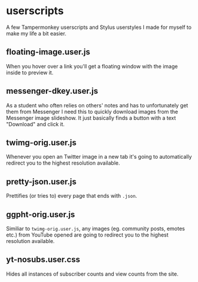 # userscripts
A few Tampermonkey userscripts and Stylus userstyles I made for myself to make my life a bit easier.

## floating-image.user.js

When you hover over a link you'll get a floating window with the image inside to preview it.

## messenger-dkey.user.js

As a student who often relies on others' notes and has to unfortunately get them from Messenger I need this to quickly download images from the Messenger image slideshow. It just basically finds a button with a text "Download" and click it.

## twimg-orig.user.js

Whenever you open an Twitter image in a new tab it's going to automatically redirect you to the highest resolution available.

## pretty-json.user.js

Prettifies (or tries to) every page that ends with `.json`.

## ggpht-orig.user.js

Similiar to `twimg-orig.user.js`, any images (eg. community posts, emotes etc.) from YouTube opened are going to redirect you to the highest resolution available.

## yt-nosubs.user.css

Hides all instances of subscriber counts and view counts from the site. 